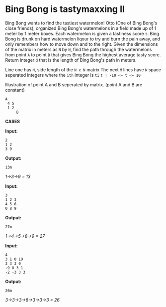 
<h1>Bing Bong is tastymaxxing II</h1>

Bing Bong wants to find the tastiest watermelon!
Otto (One of Bing Bong's close friends), organized Bing Bong's watermelons in a field made up of 1 meter by 1 meter boxes. Each watermelon is given a tastiness score `t`. Bing Bong is drunk on hard watermelon liqour to try and burn the pain away, and only remembers how to move down and to the right. Given the dimensions of the matrix in meters as `N` by `N`, find the path through the watermelons from point `A` to point `B` that gives Bing Bong the highest average tasty score. Return integer `d` that is the length of Bing Bong's path in meters.

Line one has `N`, side length of the `N x N` matrix
The next `M` lines have `N` space seperated integers where the `ith` integer is `ti` `t | -10 <= t <= 10`

Illustration of point A and B seperated by matrix. (point A and B are constant)
```
A
 4 5
 1 2
     B
```

**CASES**

**Input:**
```
2
1 2
3 9
```

**Output:**
```
13m
```
*1->3->9 = 13*

**Input:**
```
3
1 2 3
4 5 6
0 8 9
```

**Output:**
```
27m
```
*1->4->5->8->9 = 27*

**Input:**
```
4
3 1 0 10
3 3 3 0
-9 8 3 1
-2 -3 3 3
```

**Output:**
```
26m
```
*3->3->3->8->3->3->3 = 26*
